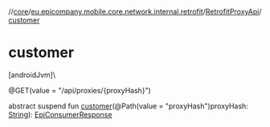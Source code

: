 //[core](../../../index.md)/[eu.epicompany.mobile.core.network.internal.retrofit](../index.md)/[RetrofitProxyApi](index.md)/[customer](customer.md)

# customer

[androidJvm]\

@GET(value = &quot;/api/proxies/{proxyHash}&quot;)

abstract suspend fun [customer](customer.md)(@Path(value = &quot;proxyHash&quot;)proxyHash: [String](https://kotlinlang.org/api/latest/jvm/stdlib/kotlin/-string/index.html)): [EpiConsumerResponse](../../eu.epicompany.mobile.core.network.model.proxy/-epi-consumer-response/index.md)
